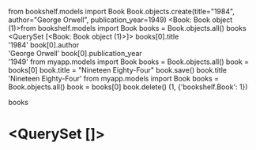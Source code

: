 from bookshelf.models import Book
Book.objects.create(title="1984", author="George Orwell", publication_year=1949)
<Book: Book object (1)>from bookshelf.models import Book
books = Book.objects.all()
books
<QuerySet [<Book: Book object (1)>]>
books[0].title       
'1984'
book[0].author      
'George Orwell'
book[0].publication_year  
'1949'
from myapp.models import Book
books = Book.objects.all()
book = books[0]
book.title = "Nineteen Eighty-Four"
book.save()
book.title
'Nineteen Eighty-Four'
from myapp.models import Book
books = Book.objects.all()
book = books[0]
book.delete()
(1, {'bookshelf.Book': 1})

books
# <QuerySet []>
